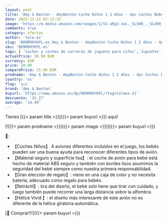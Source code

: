 ```yaml
---
layout: post
title: 'Amy & Benton - AmyBenton Coche Niños 1 2 Años - 4pc Coches Bebes 1 Año - Coche Juguete Bebe con Hélice Giratoria para Niños y Niñas'
date: 2022-12-22 03:12:33
image: 'https://m.media-amazon.com/images/I/51-aRg3-zwL._SL500_._SL400_.jpg'
comments: true
category: ofertas
author: 'tole.es'
slug: 'B09M9HYKPL-es Amy & Benton - AmyBenton Coche Niños 1 2 Años - 4pc Coches...'
sku: 'B09M9HYKPL-es'
tags: [ 'Coches y coches de carreras de juguete para niños','Juguetes','Juguetes y juegos','Vehículos de juguete para niños','amy & benton','bebe','🇪🇸', ]
actualPrice: 10.99 EUR
currency: EUR
price: 10.99
comparePrice: 15.99 EUR
prodname: 'Amy & Benton - AmyBenton Coche Niños 1 2 Años - 4pc Coches Bebes 1 Año - Coche Juguete Bebe con Hélice Giratoria para Niños y Niñas'
country: 'es'
flag: '🇪🇸'
brand: 'Amy & Benton'
buyurl: 'https://www.amazon.es/dp/B09M9HYKPL/?tag=tolees-21'
descuento: '31.27'
average: '14.49'
---
```


Tienes [{{< param title >}}]({{< param buyurl >}}) aqui!

[![{{< param prodname >}}]({{< param image >}})]({{< param buyurl >}})

🔎:

- 【Coches Niños】 4 aviones diferentes incluidos en el juego, los bebés pueden ser una buena ayuda para reconocer diferentes tipos de avión.
- 【Material seguro y superficie lisa】: el coche de avión para bebé está hecho de material ABS seguro y también con bordes lisos asumimos la seguridad del bebé siempre como nuestra primera responsabilidad.
- 【Gran elección de regalo】: viene en una caja de color y no necesita batería, adecuado como regalo para bebés.
- 【Retráctil】: tira del diseño, el bebé solo tiene que tirar con cuidado, y luego también puede recorrer una larga distancia sobre la alfombra.
- 【Hélice Vivid 】: el diseño más interesante de este avión no es diferente de la hélice giratoria automática.

[🛒 Comprar!!!]({{< param buyurl >}})
